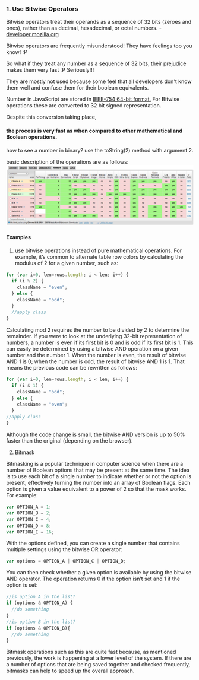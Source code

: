 ### 1. Use Bitwise  Operators

Bitwise operators treat their operands as a sequence of 32 bits (zeroes and ones), rather than as decimal, hexadecimal, or octal numbers. - [developer.mozilla.org](https://developer.mozilla.org/en/docs/Web/JavaScript/Reference/Operators/Bitwise_Operators)


Bitwise operators are frequently misunderstood! They have feelings too you know! :P

So what if they treat any number as a sequence of 32 bits, their prejudice makes them very fast :P
Seriously!!!

They are mostly not used because some feel that all developers don't know them well and confuse them for their boolean equivalents.

Number in JavaScript are stored in [IEEE-754 64-bit format.](https://en.wikipedia.org/wiki/IEEE_754-1985)
For Bitwise operations these are converted to 32 bit signed representation.

Despite this conversion taking place,
#### the process is very fast as when compared to other mathematical and Boolean operations.

how to see a number in binary?
use the toString(2) method with argument 2.

basic description of the operations are as follows:
![Image of bitwise operations](https://github.com/Rahul-Raviprasad/Performance-in-JavaScript/blob/master/images/browserscope.org%7C%7Cscripts.png)

#### Examples

1. use bitwise operations instead of pure mathematical operations. For example, it’s common to alternate table row colors by calculating the modulus of 2 for a given number, such as:
```javascript
for (var i=0, len=rows.length; i < len; i++) {
  if (i % 2) {
    className = "even";
  } else {
    className = "odd";
  }
  //apply class
}
```

Calculating mod 2 requires the number to be divided by 2 to determine the remainder. If you were to look at the underlying 32-bit representation of numbers, a number is even if its first bit is 0 and is odd if its first bit is 1. This can easily be determined by using a bitwise AND operation on a given number and the number 1. When the number is even, the result of bitwise AND 1 is 0; when the number is odd, the result of bitwise AND 1 is 1.
That means the previous code can be rewritten as follows:
```javascript
for (var i=0, len=rows.length; i < len; i++) {
  if (i & 1) {
    className = "odd";
  } else {
    className = "even";
  }
//apply class
}
```

Although the code change is small, the bitwise AND version is up to 50% faster than the original (depending on the browser).

2. Bitmask

Bitmasking is a popular technique in computer science when there are a number of Boolean options that may be present at the same time. The idea is to use each bit of a single number to indicate whether or not the option is present, effectively turning the number into an array of Boolean flags. Each option is given a value equivalent to a power of 2 so that the mask works. For example:
```javascript
var OPTION_A = 1;
var OPTION_B = 2;
var OPTION_C = 4;
var OPTION_D = 8;
var OPTION_E = 16;
```
With the options defined, you can create a single number that contains multiple settings using the bitwise OR operator:
```javascript
var options = OPTION_A | OPTION_C | OPTION_D;
```
You can then check whether a given option is available by using the bitwise AND operator. The operation returns 0 if the option isn’t set and 1 if the option is set:
```javascript
//is option A in the list?
if (options & OPTION_A) {
  //do something
}
//is option B in the list?
if (options & OPTION_B){
  //do something
}
```
Bitmask operations such as this are quite fast because, as mentioned previously, the work is happening at a lower level of the system. If there are a number of options that are being saved together and checked frequently, bitmasks can help to speed up the overall approach.
